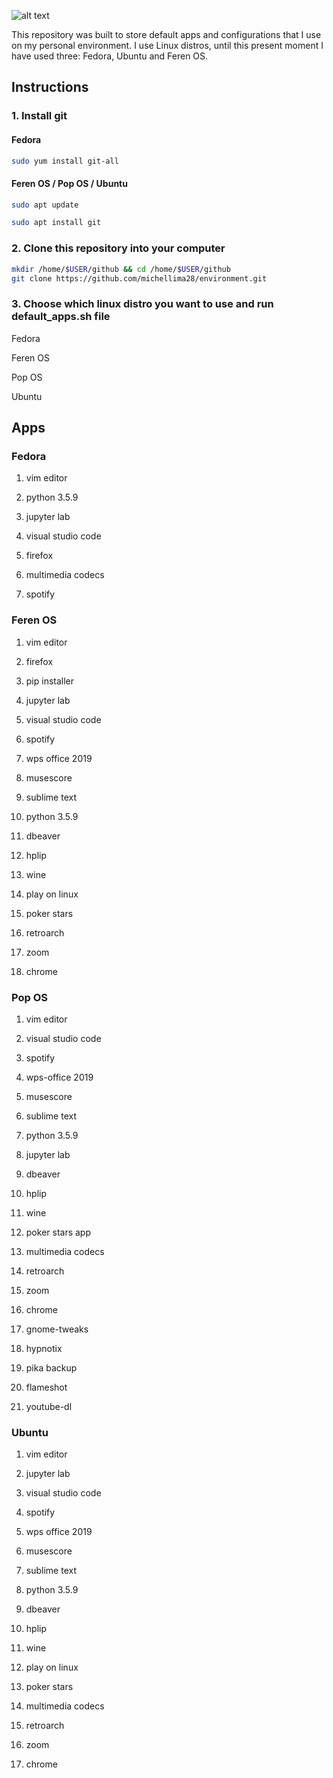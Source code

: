 ![alt text](https://www.hardware.com.br/static/20160729/li.png)

This repository was built to store default apps and configurations that I use on my personal environment. I use Linux distros, until this present moment I have used three: Fedora, Ubuntu and Feren OS.

## Instructions

### 1. Install git

#### Fedora

```bash
sudo yum install git-all
```

#### Feren OS / Pop OS / Ubuntu

```bash
sudo apt update
```

```bash
sudo apt install git
```

### 2. Clone this repository into your computer

```bash
mkdir /home/$USER/github && cd /home/$USER/github
git clone https://github.com/michellima28/environment.git
```

### 3. Choose which linux distro you want to use and run default_apps.sh file

Fedora

Feren OS

Pop OS

Ubuntu

## Apps

### Fedora

1. vim editor

2. python 3.5.9

3. jupyter lab

4. visual studio code

5. firefox

6. multimedia codecs

7. spotify

### Feren OS

1. vim editor

2. firefox

3. pip installer

4. jupyter lab

5. visual studio code

6. spotify

7. wps office 2019

8. musescore

9. sublime text

10. python 3.5.9

11. dbeaver

12. hplip

13. wine

14. play on linux

15. poker stars

16. retroarch

17. zoom

18. chrome

### Pop OS

1. vim editor

2. visual studio code

3. spotify

4. wps-office 2019

5. musescore

6. sublime text

7. python 3.5.9

8. jupyter lab

9. dbeaver

10. hplip

11. wine

12. poker stars app

13. multimedia codecs

14. retroarch

15. zoom

16. chrome

17. gnome-tweaks

18. hypnotix

19. pika backup

20. flameshot

21. youtube-dl
 
### Ubuntu

1. vim editor

2. jupyter lab

3. visual studio code

4. spotify

5. wps office 2019

6. musescore

7. sublime text

8. python 3.5.9

9. dbeaver

10. hplip

11. wine

12. play on linux

13. poker stars

14. multimedia codecs

15. retroarch

16. zoom

17. chrome
